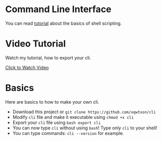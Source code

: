 # Command Line Interface
You can read [tutorial](https://github.com/xqwtxon/cli/blob/main/tutorial.md) about the basics of shell scripting.

# Video Tutorial
Watch my tutorial, how to export your cli.

[Click to Watch Video](https://github.com/xqwtxon/cli/blob/main/video.mp4)

# Basics
Here are basics to how to make your own cli.
- Download this project or `git clone https://github.com/xqwtxon/cli`
- Modify `cli` file and make it executable using `chmod +x cli`
- Export your `cli` file using `bash export cli`
- You can now type `cli` without using `bash`! Type only `cli` to your shell!
- You can type commands: `cli --version` for example.
